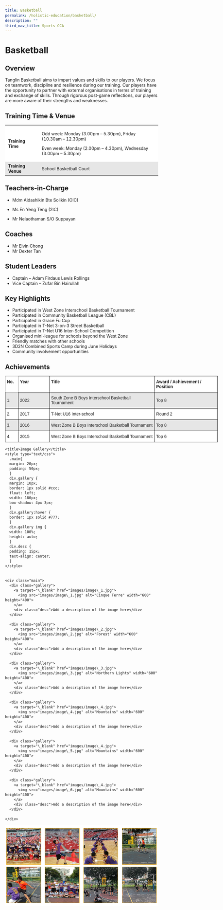 ```yaml
---
title: Basketball
permalink: /holistic-education/basketball/
description: ""
third_nav_title: Sports CCA
---
```

# Basketball


## Overview


Tanglin Basketball aims to impart values and skills to our players. We focus on teamwork, discipline and resilience during our training. Our players have the opportunity to partner with external organisations in terms of training and exchange of skills. Through rigorous post-game reflections, our players are more aware of their strengths and weaknesses. &nbsp;

## Training&nbsp;Time &amp;&nbsp;Venue&nbsp;


<table style="box-sizing: inherit; border-collapse: collapse; border-spacing: 0px; max-width: 100%;"><tbody style="box-sizing: inherit;"><tr style="box-sizing: inherit; background: rgb(255, 255, 255);"><td style="box-sizing: inherit; padding: 5px 10px;"><strong style="box-sizing: inherit; font-weight: bold;">Training Time</strong></td><td style="box-sizing: inherit; padding: 5px 10px;"><p style="box-sizing: inherit; font-size: 1em;">Odd week: Monday (3.00pm – 5.30pm), Friday (10.30am – 12.30pm)</p><p style="box-sizing: inherit; font-size: 1em;">Even week: Monday (2.00pm – 4.30pm), Wednesday (3.00pm – 5.30pm)</p></td></tr><tr style="box-sizing: inherit; background: rgb(230, 230, 230);"><td style="box-sizing: inherit; padding: 5px 10px;"><strong style="box-sizing: inherit; font-weight: bold;">Training Venue</strong></td><td style="box-sizing: inherit; padding: 5px 10px;">School Basketball Court</td></tr></tbody></table>

## Teachers-in-Charge


*   Mdm Aidashikin Bte Solikin (OIC)
    
*   Ms En Yeng Teng (2IC)
    
*   Mr Nelaothaman S/O Suppayan

## Coaches


*   Mr Elvin Chong
*   Mr Dexter Tan

## Student Leaders


*   Captain – Adam Firdaus Lewis Rollings
*   Vice Captain – Zufar Bin Hairullah

## Key Highlights


*   Participated in West Zone Interschool Basketball Tournament
*   Participated in Community Basketball League (CBL)
*   Participated in Grace Fu Cup
*   Participated in T-Net 3-on-3 Street Basketball
*   Participated in T-Net U16 Inter-School Competition
*   Organised mini-league for schools beyond the West Zone
*   Friendly matches with other schools
*   3D2N Combined Sports Camp during June Holidays
*   Community involvement opportunities

## Achievements

<style type="text/css">
.tg  {border-collapse:collapse;border-spacing:0;}
.tg td{border-color:black;border-style:solid;border-width:1px;font-family:Arial, sans-serif;font-size:14px;
  overflow:hidden;padding:10px 5px;word-break:normal;}
.tg th{border-color:black;border-style:solid;border-width:1px;font-family:Arial, sans-serif;font-size:14px;
  font-weight:normal;overflow:hidden;padding:10px 5px;word-break:normal;}
.tg .tg-l2bf{background-color:#FFF;color:#222;font-weight:bold;text-align:left;vertical-align:top}
.tg .tg-h5mn{background-color:#E6E6E6;color:#222;text-align:left;vertical-align:middle}
.tg .tg-0f6e{background-color:#FFF;border-color:inherit;color:#222;font-weight:bold;text-align:left;vertical-align:top}
.tg .tg-1ppo{background-color:#FFF;color:#222;text-align:left;vertical-align:middle}
</style>
<table style="undefined;table-layout: fixed; width: 700px" class="tg">
<colgroup>
<col style="width: 45px">
<col style="width: 115px">
<col style="width: 400px">
<col style="width: 230px">
</colgroup>
<thead>
  <tr>
    <th class="tg-0f6e"><span style="font-weight:bold">No.</span></th>
    <th class="tg-l2bf"><span style="font-weight:bold">Year</span></th>
    <th class="tg-l2bf"><span style="font-weight:bold">Title</span></th>
    <th class="tg-l2bf"><span style="font-weight:bold">Award / Achievement / Position</span></th>
  </tr>
</thead>
<tbody>
  <tr>
    <td class="tg-h5mn">1.</td>
    <td class="tg-h5mn">2022</td>
    <td class="tg-h5mn">South Zone B Boys Interschool Basketball Tournament</td>
    <td class="tg-h5mn">Top 8</td>
  </tr>
  <tr>
    <td class="tg-1ppo">2.</td>
    <td class="tg-1ppo">2017</td>
    <td class="tg-1ppo">T-Net U16 Inter-school </td>
    <td class="tg-1ppo">Round 2</td>
  </tr>
  <tr>
    <td class="tg-h5mn">3.</td>
    <td class="tg-h5mn">2016</td>
    <td class="tg-h5mn">West Zone B Boys Interschool Basketball Tournament </td>
    <td class="tg-h5mn">Top 8</td>
  </tr>
  <tr>
    <td class="tg-1ppo">4.</td>
    <td class="tg-1ppo">2015</td>
    <td class="tg-1ppo">West Zone B Boys Interschool Basketball Tournament </td>
    <td class="tg-1ppo">Top 6</td>
  </tr>
</tbody>
</table>





  
    <title>Image Gallery</title>
    <style type="text/css">
      .main{
      margin: 20px;
      padding: 50px;
      }
      div.gallery {
      margin: 10px;
      border: 1px solid #ccc;
      float: left;
      width: 180px;
      box-shadow: 4px 3px;
      }
      div.gallery:hover {
      border: 1px solid #777;
      }
      div.gallery img {
      width: 100%;
      height: auto;
      }
      div.desc {
      padding: 15px;
      text-align: center;
      }
    </style>
  
  
    <div class="main">
      <div class="gallery">
        <a target="\_blank" href="images/image\_1.jpg">
          <img src="images/image\_1.jpg" alt="Cinque Terre" width="600" height="400">
        </a>
        <div class="desc">Add a description of the image here</div>
      </div>

      <div class="gallery">
        <a target="\_blank" href="images/image\_2.jpg">
          <img src="images/image\_2.jpg" alt="Forest" width="600" height="400">
        </a>
        <div class="desc">Add a description of the image here</div>
      </div>

      <div class="gallery">
        <a target="\_blank" href="images/image\_3.jpg">
          <img src="images/image\_3.jpg" alt="Northern Lights" width="600" height="400">
        </a>
        <div class="desc">Add a description of the image here</div>
      </div>

      <div class="gallery">
        <a target="\_blank" href="images/image\_4.jpg">
          <img src="images/image\_4.jpg" alt="Mountains" width="600" height="400">
        </a>
        <div class="desc">Add a description of the image here</div>
      </div>

      <div class="gallery">
        <a target="\_blank" href="images/image\_4.jpg">
          <img src="images/image\_5.jpg" alt="Mountains" width="600" height="400">
        </a>
        <div class="desc">Add a description of the image here</div>
      </div>

      <div class="gallery">
        <a target="\_blank" href="images/image\_4.jpg">
          <img src="images/image\_6.jpg" alt="Mountains" width="600" height="400">
        </a>
        <div class="desc">Add a description of the image here</div>
      </div>
      
    </div>
  


![](/images/Screenshot%20(26).png)